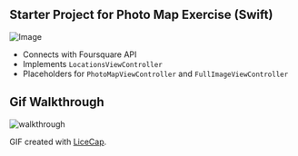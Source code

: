 ## Starter Project for Photo Map Exercise (Swift)
![Image](http://i.imgur.com/WIwqNtn.gif)

- Connects with Foursquare API
- Implements `LocationsViewController`
- Placeholders for `PhotoMapViewController` and `FullImageViewController`

    

## Gif Walkthrough

![walkthrough](http://i.imgur.com/em0zEPS.gif)

GIF created with [LiceCap](http://www.cockos.com/licecap/).